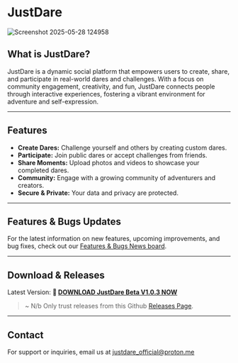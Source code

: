 # JustDare
![Screenshot 2025-05-28 124958](https://github.com/user-attachments/assets/6afe5613-ed75-44bf-85e2-fdf4b70da5b6)

## What is JustDare?

JustDare is a dynamic social platform that empowers users to create, share, and participate in real-world dares and challenges. With a focus on community engagement, creativity, and fun, JustDare connects people through interactive experiences, fostering a vibrant environment for adventure and self-expression.

---

## Features

- **Create Dares:** Challenge yourself and others by creating custom dares.
- **Participate:** Join public dares or accept challenges from friends.
- **Share Moments:** Upload photos and videos to showcase your completed dares.
- **Community:** Engage with a growing community of adventurers and creators.
- **Secure & Private:** Your data and privacy are protected.

---

## Features & Bugs Updates

For the latest information on new features, upcoming improvements, and bug fixes, check out our [Features & Bugs News board](https://github.com/JustDare-Official/JustDare/blob/main/FEATURES_AND_BUGS.md).

---

## Download & Releases
Latest Version:    **🔽 [DOWNLOAD JustDare Beta V1.0.3 NOW](https://github.com/JustDare-Official/JustDare/releases/download/v1.0.3-beta/JustDare.V1.0.3.Beta.apk)**  

> ~ N/b Only trust releases from this Github [Releases Page](https://github.com/JustDare-Official/JustDare/releases).

---

## Contact

For support or inquiries, email us at [justdare_official@proton.me](mailto:justdare_official@proton.me)
